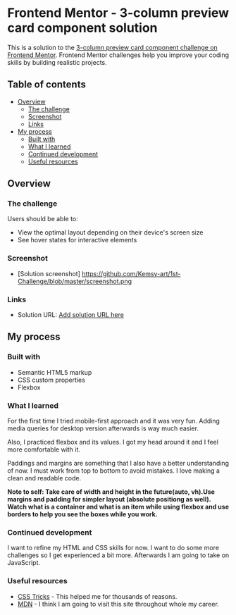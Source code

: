﻿# Frontend Mentor - 3-column preview card component solution

This is a solution to the [3-column preview card component challenge on Frontend Mentor](https://www.frontendmentor.io/challenges/3column-preview-card-component-pH92eAR2-). Frontend Mentor challenges help you improve your coding skills by building realistic projects. 

## Table of contents

- [Overview](#overview)
  - [The challenge](#the-challenge)
  - [Screenshot](#screenshot)
  - [Links](#links)
- [My process](#my-process)
  - [Built with](#built-with)
  - [What I learned](#what-i-learned)
  - [Continued development](#continued-development)
  - [Useful resources](#useful-resources)



## Overview

### The challenge

Users should be able to:

- View the optimal layout depending on their device's screen size
- See hover states for interactive elements

### Screenshot

- [Solution screenshot] https://github.com/Kemsy-art/1st-Challenge/blob/master/screenshot.png



### Links

- Solution URL: [Add solution URL here](https://your-solution-url.com)


## My process

### Built with

- Semantic HTML5 markup
- CSS custom properties
- Flexbox

### What I learned

For the first time I tried mobile-first approach and it was very fun. Adding media queries for desktop version afterwards is way much easier. 

Also, I practiced flexbox and its values. I got my head around it and I feel more comfortable with it.

Paddings and margins are something that I also have a better understanding of now. I must work from top to bottom to avoid mistakes. I love making a clean and readable code.

**Note to self:  Take care of width and height in the future(auto, vh).Use margins and padding for simpler layout (absolute positiong as well). Watch what is a container and what is an item while using flexbox and use borders to help you see the boxes while you work.**

### Continued development

I want to refine my HTML and CSS skills for now. I want to do some more challenges so I get experienced a bit more. Afterwards I am going to take on JavaScript.

### Useful resources

- [CSS Tricks](https://css-tricks.com/) - This helped me for thousands of reasons. 
- [MDN](https://developer.mozilla.org/en-US/) - I think I am going to visit this site throughout whole my career.





